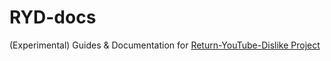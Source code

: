 # RYD-docs

(Experimental) Guides & Documentation for [Return-YouTube-Dislike Project](https://github.com/Anarios/return-youtube-dislike/)
